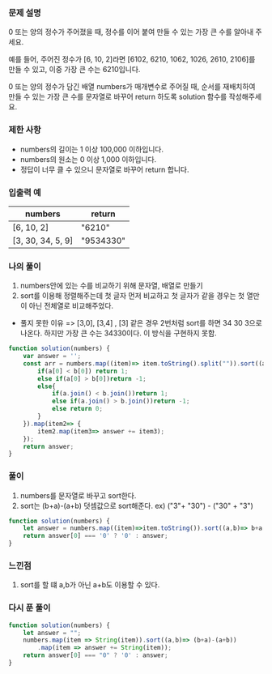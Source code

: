 ### **문제 설명**

0 또는 양의 정수가 주어졌을 때, 정수를 이어 붙여 만들 수 있는 가장 큰 수를 알아내 주세요.

예를 들어, 주어진 정수가 [6, 10, 2]라면 [6102, 6210, 1062, 1026, 2610, 2106]를 만들 수 있고, 이중 가장 큰 수는 6210입니다.

0 또는 양의 정수가 담긴 배열 numbers가 매개변수로 주어질 때, 순서를 재배치하여 만들 수 있는 가장 큰 수를 문자열로 바꾸어 return 하도록 solution 함수를 작성해주세요.

### 제한 사항

- numbers의 길이는 1 이상 100,000 이하입니다.
- numbers의 원소는 0 이상 1,000 이하입니다.
- 정답이 너무 클 수 있으니 문자열로 바꾸어 return 합니다.

### 입출력 예
| numbers           | return    |
|-------------------|-----------|
| [6, 10, 2]        | "6210"    |
| [3, 30, 34, 5, 9] | "9534330" |

### 나의 풀이
1. numbers안에 있는 수를 비교하기 위해 문자열, 배열로 만들기
2. sort를 이용해 정렬해주는데 첫 글자 먼저 비교하고 첫 글자가 같을 경우는 첫 열만이 아닌 전체열로 비교해주었다.
* 풀지 못한 이유 => [3,0], [3,4] , [3] 같은 경우 2번처럼 sort를 하면 34 30 3으로 나온다. 하지만 가장 큰 수는 34330이다. 이 방식을 구현하지 못함.
```jsx
function solution(numbers) {
    var answer = '';
    const arr = numbers.map((item)=> item.toString().split("")).sort((a,b)=>{
        if(a[0] < b[0]) return 1;
        else if(a[0] > b[0])return -1;
        else{
            if(a.join() < b.join())return 1;
            else if(a.join() > b.join())return -1;
            else return 0;
        }
    }).map(item2=> {
        item2.map(item3=> answer += item3);
    });
    return answer;
}
```

### 풀이
1. numbers를 문자열로 바꾸고 sort한다.
2. sort는 (b+a)-(a+b) 덧셈값으로 sort해준다. ex) ("3"+ "30") - ("30" + "3")
```jsx
function solution(numbers) {
    let answer = numbers.map((item)=>item.toString()).sort((a,b)=> b+a - (a+b)).join('');
    return answer[0] === '0' ? '0' : answer;
}
```

### 느낀점
1. sort를 할 떄 a,b가 아닌 a+b도 이용할 수 있다.

### 다시 푼 풀이
```jsx
function solution(numbers) {
    let answer = "";
    numbers.map(item => String(item)).sort((a,b)=> (b+a)-(a+b))
        .map(item => answer += String(item));
    return answer[0] === "0" ? '0' : answer;
}
```
